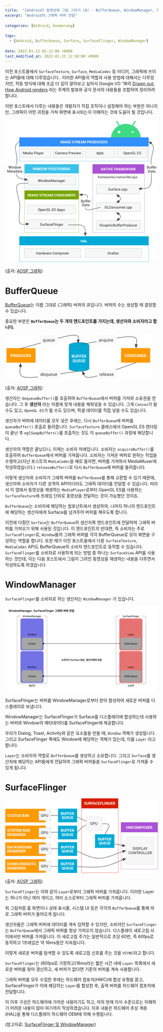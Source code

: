 ```yaml
---
title:  "[Android] 동영상에 그림 그리기 (8) - BufferQueue, WindowManager, SurfaceFlinger"
excerpt: "Android의 그래픽 버퍼 전달"

categories: [Android, boomerang]

tags:
  - [Android, BufferQueue, Surface, SurfaceFlinger, WindowManager]
 
date: 2022-01-12 02:12:00 +0900
last_modified_at: 2022-01-23 12:50:00 +0900
---
```


이전 포스트들에서 `SurfaceTexture`, `Surface`, `MediaCodec` 등 미디어, 그래픽에 쓰이는 API들에 대해 다루었습니다.. 이러한 API들의 역할과 사용 방법에 대해서는 다루었지만, 작동 방식에 대해 조금 더 깊이 알아보고 싶어서 Google I/O '18의 [Drawn out: How Android renders](https://www.youtube.com/watch?v=zdQRIYOST64) 라는 주제의 발표와 공식 문서의 내용들을 조합하여 정리하려 합니다.

이번 포스트에서 다루는 내용들은 개발자가 직접 조작이나 설정해야 하는 부분은 아니지만, 그래픽이 어떤 과정을 거쳐 화면에 표시되는지 이해하는 것에 도움이 될 것입니다.

![arch](/assets/img/video_memo_8/arch.png)

(출처: [AOSP 그래픽](https://source.android.com/devices/graphics))

# BufferQueue

[BufferQueue](https://source.android.com/devices/graphics/arch-bq-gralloc)는 이름 그대로 (그래픽) 버퍼의 큐입니다. 버퍼의 수는 생성할 때 결정할 수 있습니다.

중요한 부분은 **`BufferQueue`는 두 개의 엔드포인트를 가지는데, 생산자와 소비자라고 합니다.**

![bufferqueue](/assets/img/video_memo_8/bufferqueue.png)

(출처: [AOSP 그래픽](https://source.android.com/devices/graphics))

생산자는 `dequeueBuffer()`를 호출하여 `BufferQueue`에서 버퍼를 가져와 소유권을 얻습니다. 그 후 **생산자** 라는 이름에 맞게 내용을 채워넣을 수 있습니다. 그게 `Canvas`가 될 수도 있고, `OpenGL ES`가 될 수도 있으며, 픽셀 데이터를 직접 넣을 수도 있습니다.

생산자가 버퍼에 데이터를 모두 넣은 후에는, 다시 `BufferQueue`에 버퍼를 `queueBuffer()` 호출로 돌려줍니다. `SurfaceTexture` 클래스에서 OpenGL ES 렌더링이 끝난 후 `eglSwapBuffers()`를 호출하는 것도 이 `queueBuffer()` 과정에 해당합니다.

생산자의 역할은 끝났으니, 이제는 소비자 차례입니다. 소비자는 `acquireBuffer()`를 호출하여 `BufferQueue`에서 버퍼를 가져옵니다. 소비자는 가져온 버퍼로 원하는 작업을 수행하고(지난 포스트의 `MediaCodec`을 예로 들자면, 버퍼를 가져와서 MediaMuxer에 작성하였습니다.) `releaseBuffer()`로 다시 `BufferQueue`에 버퍼를 돌려줍니다.

이렇게 생산자와 소비자가 그래픽 버퍼를 `BufferQueue`를 통해 교환할 수 있기 때문에, 생산자와 소비자가 다른 성격의 API이더라도 그래픽 데이터를 전달할 수 있습니다. 따라서 이 앱에서 동영상을 재생하는 `MediaPlayer`로부터 OpenGL ES를 사용하는 `SurfaceTexture`에 프레임 단위로 동영상을 전달하는 것이 가능했던 것이죠.

`BufferQueue`는 소비자에 해당하는 컴포넌트에서 생성하여, 나머지 하나의 엔드포인트에 해당하는 생산자에게 Surface를 넘겨주어 버퍼를 채우도록 합니다.

<!-- 그리고 이것이 Android의 Surface Compositor가 작동하는 방식입니다. -->

이전에 다뤘던 `Surface`는 `BufferQueue`의 생산자쪽 엔드포인트에 전달하여 그래픽 버퍼를 가져오기 위해 사용된 것입니다. 이 엔드포인트의 반대편, 즉 소비자는 주로 `SurfaceFlinger`로, `Window`들의 그래픽 버퍼를 각각 BufferQueue로 모아 화면을 구성하는 역할을 합니다. 또한 제가 이전 포스트들에서 다룬 `SurfaceTexture`, `MediaCodec` API도 BufferQueue의 소비자 엔드포인트로 동작할 수 있습니다. `SurfaceFlinger`를 소비자로 사용하게 되는 방법 중 하나는 `SurfaceView` API를 사용하는 것인데, 이는 다음 포스트에서 그림이 그려진 동영상을 재생하는 내용을 다루면서 작성하도록 하겠습니다.

# WindowManager

`SurfaceFlinger`를 소비자로 하는 생산자는 `WindowManager` 가 있습니다.

![windowmanager_surfaceflinger](/assets/img/video_memo_8/wisu.png)

SurfaceFlinger는 버퍼를 WindowManager로부터 받아 합성하여 새로운 버퍼를 디스플레이로 보냅니다.

WindowManager는 SurfaceFlinger가 Surface를 디스플레이에 합성하는데 사용하는 버퍼와 Window의 메타데이터를 SurfaceFlinger에 제공합니다.

우리가 Dialog, Toast, Activity와 같은 요소들을 만들 때, `Window` 객체가 생성됩니다. 그리고 SurfaceFlinger 쪽에도 Window에 해당하는 객체가 있는데, 이를 `Layer` 라고 합니다.

`Layer`는 소비자의 역할로 `BufferQueue`를 생성하고 소유합니다. 그리고 `Surface`를 생산자에 해당하는 API들에게 전달하여 그래픽 버퍼들을 `SurfaceFlinger`로 가져올 수 있게 됩니다.

# SurfaceFlinger

![surfaceflinger](/assets/img/video_memo_8/surfaceflinger.png)

(출처: [AOSP 그래픽](https://source.android.com/devices/graphics))

`SurfaceFlinger`는 이와 같이 `Layer`로부터 그래픽 버퍼를 가져옵니다. 이러한 Layer는 하나가 아닌 여러 개이고, 여러 소스로부터 그래픽 버퍼를 가져옵니다.

위 그림처럼 홈 화면이나 상태 표시줄, 시스템 UI 등은 각각의 `BufferQueue`를 통해 따로 그래픽 버퍼가 들어오게 됩니다.

생산자들은 그래픽 버퍼에 데이터를 계속 입력할 수 있지만, 소비자인 `SurfaceFlinger`는 `BufferQueue`에서 그래픽 버퍼를 항상 가져오지 않습니다. 디스플레이 새로고침 사이에서만 버퍼를 가져옵니다. 이 새로고침 주기는 일반적으로 초당 60번, 즉 60fps로 동작하고 1프레임은 약 16ms동안 지속됩니다.

이렇게 새로운 버퍼를 탐색할 수 있도록 새로고침 신호를 주는 것을 `VSYNC`라고 합니다.

`SurfaceFlinger`는 (60fps로 가정하고)16ms라는 짧은 시간 내에 `Layer` 목록에서 새로운 버퍼를 찾아 갱신하고, 새 버퍼가 없다면 기존의 버퍼를 계속 사용합니다.

그래픽 버퍼를 모두 수집한 후에는 하드웨어 컴포저(HWC)에 합성 유형을 묻고, SurfaceFlinger가 이에 해당하는 `Layer`를 합성한 후, 출력 버퍼를 하드웨어 컴포저에 전달합니다.

이 이후 구성은 하드웨어에 가까운 내용이기도 하고, 저의 현재 지식 수준으로는 이해하기 어려운 내용이 많아 여기까지 작성하겠습니다. 이후 내용은 하드웨어 추상 계층(HAL)을 통해 디스플레이 하드웨어 OEM에 의해 수행됩니다.

(참고자료: [SurfaceFlinger 및 WindowManager](https://source.android.com/devices/graphics/surfaceflinger-windowmanager))